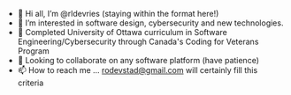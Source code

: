 - 👋 Hi all, I’m @rldevries (staying within the format here!)
- 👀 I’m interested in software design, cybersecurity and new technologies.
- 🌱 Completed University of Ottawa curriculum in Software Engineering/Cybersecurity through Canada's Coding for Veterans Program
- 💞️ Looking to collaborate on any software platform (have patience)
- 📫 How to reach me ... rodevstad@gmail.com will certainly fill this criteria

<!---
rldevries/rldevries is a ✨ special ✨ repository because its `README.md` (this file) appears on your GitHub profile.
You can click the Preview link to take a look at your changes.
--->
